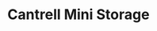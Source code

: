 ---
title: "Cantrell Mini Storage"
url: /little-rock/cantrell-mini-storage-cantrell-road-3/
shop: storage rental
---